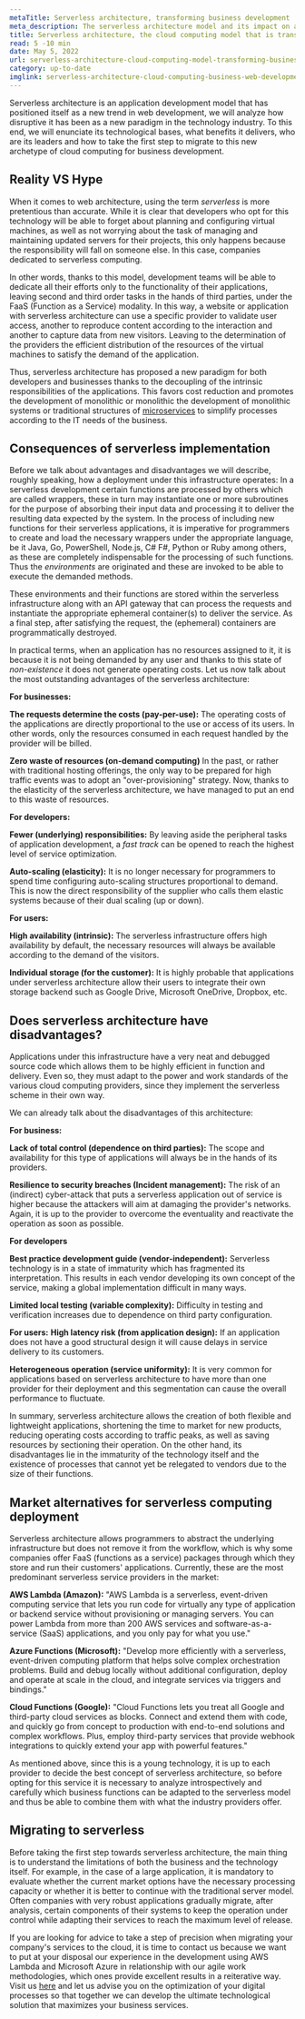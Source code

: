 ```yaml
---
metaTitle: Serverless architecture, transforming business development
meta_description: The serverless architecture model and its impact on application development and technology.
title: Serverless architecture, the cloud computing model that is transforming business technological development
read: 5 -10 min
date: May 5, 2022
url: serverless-architecture-cloud-computing-model-transforming-business-web-development
category: up-to-date
imglink: serverless-architecture-cloud-computing-business-web-development.jpg
---
```


Serverless architecture is an application development model that has positioned itself as a new trend in web development, we will analyze how disruptive it has been as a new paradigm in the technology industry. To this end, we will enunciate its technological bases, what benefits it delivers, who are its leaders and how to take the first step to migrate to this new archetype of cloud computing for business development.

## Reality VS Hype

When it comes to web architecture, using the term _serverless_ is more pretentious than accurate. While it is clear that developers who opt for this technology will be able to forget about planning and configuring virtual machines, as well as not worrying about the task of managing and maintaining updated servers for their projects, this only happens because the responsibility will fall on someone else. In this case, companies dedicated to serverless computing.

In other words, thanks to this model, development teams will be able to dedicate all their efforts only to the functionality of their applications, leaving second and third order tasks in the hands of third parties, under the FaaS (Function as a Service) modality.
In this way, a website or application with serverless architecture can use a specific provider to validate user access, another to reproduce content according to the interaction and another to capture data from new visitors. Leaving to the determination of the providers the efficient distribution of the resources of the virtual machines to satisfy the demand of the application.

Thus, serverless architecture has proposed a new paradigm for both developers and businesses thanks to the decoupling of the intrinsic responsibilities of the applications. This favors cost reduction and promotes the development of monolithic or monolithic
the development of monolithic systems or traditional structures of [microservices](https://www.dreamcodesoft.com/en/blog/everything-you-need-to-know-about-microservices) to simplify processes according to the IT needs of the business.

## Consequences of serverless implementation

Before we talk about advantages and disadvantages we will describe, roughly speaking, how a deployment under this infrastructure operates:
In a serverless development certain functions are processed by others which are called wrappers, these in turn may instantiate one or more subroutines for the purpose of absorbing their input data and processing it to deliver the resulting data expected by the system.
In the process of including new functions for their serverless applications, it is imperative for programmers to create and load the necessary wrappers under the appropriate language, be it Java, Go, PowerShell, Node.js, C# F#, Python or Ruby among others, as these are completely indispensable for the processing of such functions. Thus the _environments_ are originated and these are invoked to be able to execute the demanded methods.

These environments and their functions are stored within the serverless infrastructure along with an API gateway that can process the requests and instantiate the appropriate ephemeral container(s) to deliver the service. As a final step, after satisfying the request, the (ephemeral) containers are programmatically destroyed.

In practical terms, when an application has no resources assigned to it, it is because it is not being demanded by any user and thanks to this state of _non-existence_ it does not generate operating costs.
Let us now talk about the most outstanding advantages of the serverless architecture:

**For businesses:**

**The requests determine the costs (pay-per-use):**
The operating costs of the applications are directly proportional to the use or access of its users. In other words, only the resources consumed in each request handled by the provider will be billed.

**Zero waste of resources (on-demand computing)**
In the past, or rather with traditional hosting offerings, the only way to be prepared for high traffic events was to adopt an "over-provisioning" strategy. Now, thanks to the elasticity of the serverless architecture, we have managed to put an end to this waste of resources.

**For developers:**

**Fewer (underlying) responsibilities:**
By leaving aside the peripheral tasks of application development, a _fast track_ can be opened to reach the highest level of service optimization.

**Auto-scaling (elasticity):**
It is no longer necessary for programmers to spend time configuring auto-scaling structures proportional to demand. This is now the direct responsibility of the supplier who calls them elastic systems because of their dual scaling (up or down).

**For users:**

**High availability (intrinsic):**
The serverless infrastructure offers high availability by default, the necessary resources will always be available according to the demand of the visitors.

**Individual storage (for the customer):**
It is highly probable that applications under serverless architecture allow their users to integrate their own storage backend such as Google Drive, Microsoft OneDrive, Dropbox, etc.

## Does serverless architecture have disadvantages?

Applications under this infrastructure have a very neat and debugged source code which allows them to be highly efficient in function and delivery. Even so, they must adapt to the power and work standards of the various cloud computing providers, since they implement the serverless scheme in their own way.

We can already talk about the disadvantages of this architecture:

**For business:**

**Lack of total control (dependence on third parties):**
The scope and availability for this type of applications will always be in the hands of its providers.

**Resilience to security breaches (Incident management):**
The risk of an (indirect) cyber-attack that puts a serverless application out of service is higher because the attackers will aim at damaging the provider's networks. Again, it is up to the provider to overcome the eventuality and reactivate the operation as soon as possible.

**For developers**

**Best practice development guide (vendor-independent):**
Serverless technology is in a state of immaturity which has fragmented its interpretation. This results in each vendor developing its own concept of the service, making a global implementation difficult in many ways.

**Limited local testing (variable complexity):**
Difficulty in testing and verification increases due to dependence on third party configuration.

**For users:**
**High latency risk (from application design):**
If an application does not have a good structural design it will cause delays in service delivery to its customers.

**Heterogeneous operation (service uniformity):**
It is very common for applications based on serverless architecture to have more than one provider for their deployment and this segmentation can cause the overall performance to fluctuate.

In summary, serverless architecture allows the creation of both flexible and lightweight applications, shortening the time to market for new products, reducing operating costs according to traffic peaks, as well as saving resources by sectioning their operation. On the other hand, its disadvantages lie in the immaturity of the technology itself and the existence of processes that cannot yet be relegated to vendors due to the size of their functions.

## Market alternatives for serverless computing deployment

Serverless architecture allows programmers to abstract the underlying infrastructure but does not remove it from the workflow, which is why some companies offer FaaS (functions as a service) packages through which they store and run their customers' applications.
Currently, these are the most predominant serverless service providers in the market:

**AWS Lambda (Amazon):** "AWS Lambda is a serverless, event-driven computing service that lets you run code for virtually any type of application or backend service without provisioning or managing servers. You can power Lambda from more than 200 AWS services and software-as-a-service (SaaS) applications, and you only pay for what you use."

**Azure Functions (Microsoft):** "Develop more efficiently with a serverless, event-driven computing platform that helps solve complex orchestration problems. Build and debug locally without additional configuration, deploy and operate at scale in the cloud, and integrate services via triggers and bindings."

**Cloud Functions (Google):** "Cloud Functions lets you treat all Google and third-party cloud services as blocks. Connect and extend them with code, and quickly go from concept to production with end-to-end solutions and complex workflows. Plus, employ third-party services that provide webhook integrations to quickly extend your app with powerful features."

As mentioned above, since this is a young technology, it is up to each provider to decide the best concept of serverless architecture, so before opting for this service it is necessary to analyze introspectively and carefully which business functions can be adapted to the serverless model and thus be able to combine them with what the industry providers offer.

## Migrating to serverless

Before taking the first step towards serverless architecture, the main thing is to understand the limitations of both the business and the technology itself. For example, in the case of a large application, it is mandatory to evaluate whether the current market options have the necessary processing capacity or whether it is better to continue with the traditional server model.
Often companies with very robust applications gradually migrate, after analysis, certain components of their systems to keep the operation under control while adapting their services to reach the maximum level of release.

If you are looking for advice to take a step of precision when migrating your company's services to the cloud, it is time to contact us because we want to put at your disposal our experience in the development using AWS Lambda and Microsoft Azure in relationship with our agile work methodologies, which ones provide excellent results in a reiterative way.
Visit us [here](https://www.dreamcodesoft.com/en/services) and let us advise you on the optimization of your digital processes so that together we can develop the ultimate technological solution that maximizes your business services.

